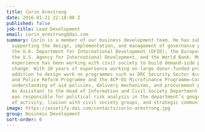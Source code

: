 ```yaml
---
title: Corin Armstrong
date: 2016-01-21 22:18:00 Z
published: false
job-title: Lead Development
email: corin_armstrong@dai.com
summary: Corin is a member of our business development team. He has substantial experience
  supporting the design, implementation, and management of governance programmes for
  the U.K. Department for International Development (DFID), the European Commission,
  the U.S. Agency for International Development, and the World Bank. Much of this
  experience has been working with civil society to build demand-side pressure for
  change. With 10 years of experience working on large donor-funded programmes—in
  addition to design work on programmes such as DRC Security Sector Accountability
  and Police Reform Programme and the ACP-EU Microfinance Programme—Corin has a practitioner’s
  understanding of aid policies, delivery mechanisms, and procurement procedures.
  As Assistant to the Head of Information and Civil Society Department at DFID, he
  was responsible for political risk analysis in the department’s geographic areas
  of activity, liaison with civil society groups, and strategic communications.
image: https://assetify-dai.com/contacts/corin-armstrong.jpg
group: Business Development
sort-order: 0
---
```


